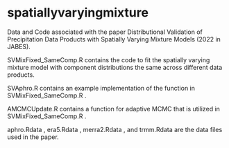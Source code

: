 # spatiallyvaryingmixture
Data and Code associated with the paper Distributional Validation of Precipitation Data Products with Spatially Varying Mixture Models (2022 in JABES).

SVMixFixed_SameComp.R contains the code to fit the spatially varying mixture model with component distributions the same across different data products.

SVAphro.R contains an example implementation of the function in SVMixFixed_SameComp.R .

AMCMCUpdate.R contains a function for adaptive MCMC that is utilized in SVMixFixed_SameComp.R .

aphro.Rdata , era5.Rdata , merra2.Rdata , and trmm.Rdata are the data files used in the paper.
